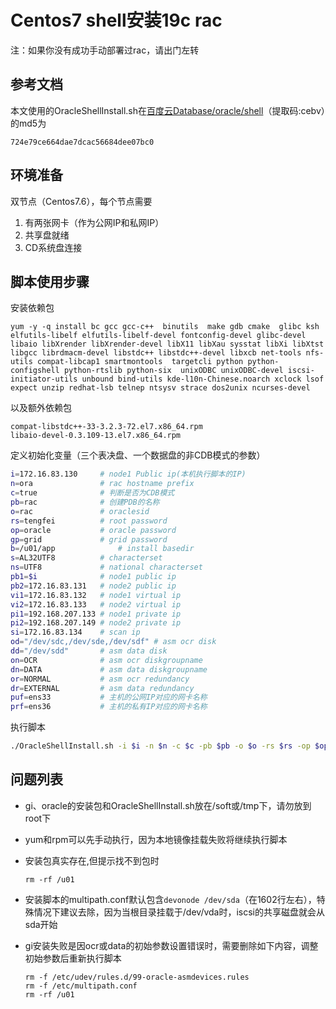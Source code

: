 # Centos7 shell安装19c rac

注：如果你没有成功手动部署过rac，请出门左转

## 参考文档

本文使用的OracleShellInstall.sh在[百度云Database/oracle/shell](https://pan.baidu.com/s/1KEb2QFoM4rlNHJOq1ljSTQ)（提取码:cebv）的md5为

```
724e79ce664dae7dcac56684dee07bc0
```



## 环境准备

双节点（Centos7.6），每个节点需要

1. 有两张网卡（作为公网IP和私网IP）
2. 共享盘就绪
3. CD系统盘连接



## 脚本使用步骤

安装依赖包

```
yum -y -q install bc gcc gcc-c++  binutils  make gdb cmake  glibc ksh elfutils-libelf elfutils-libelf-devel fontconfig-devel glibc-devel libaio libXrender libXrender-devel libX11 libXau sysstat libXi libXtst libgcc librdmacm-devel libstdc++ libstdc++-devel libxcb net-tools nfs-utils compat-libcap1 smartmontools  targetcli python python-configshell python-rtslib python-six  unixODBC unixODBC-devel iscsi-initiator-utils unbound bind-utils kde-l10n-Chinese.noarch xclock lsof expect unzip redhat-lsb telnep ntsysv strace dos2unix ncurses-devel
```

以及额外依赖包

```
compat-libstdc++-33-3.2.3-72.el7.x86_64.rpm
libaio-devel-0.3.109-13.el7.x86_64.rpm
```

定义初始化变量（三个表决盘、一个数据盘的非CDB模式的参数）

```bash
i=172.16.83.130     # node1 Public ip(本机执行脚本的IP)
n=ora               # rac hostname prefix
c=true              # 判断是否为CDB模式
pb=rac              # 创建PDB的名称
o=rac 	            # oraclesid
rs=tengfei          # root password
op=oracle           # oracle password
gp=grid             # grid password
b=/u01/app			    # install basedir
s=AL32UTF8          # characterset
ns=UTF8             # national characterset
pb1=$i              # node1 public ip
pb2=172.16.83.131   # node2 public ip
vi1=172.16.83.132   # node1 virtual ip
vi2=172.16.83.133   # node2 virtual ip
pi1=192.168.207.133 # node1 private ip
pi2=192.168.207.149 # node2 private ip
si=172.16.83.134    # scan ip
od="/dev/sdc,/dev/sde,/dev/sdf" # asm ocr disk
dd="/dev/sdd"       # asm data disk
on=OCR              # asm ocr diskgroupname
dn=DATA             # asm data diskgroupname
or=NORMAL           # asm ocr redundancy
dr=EXTERNAL         # asm data redundancy
puf=ens33           # 主机的公网IP对应的网卡名称
prf=ens36           # 主机的私有IP对应的网卡名称
```

执行脚本

```bash
./OracleShellInstall.sh -i $i -n $n -c $c -pb $pb -o $o -rs $rs -op $op -gp $gp -b $b -s $s -ns $ns -pb1 $pb1 -pb2 $pb2 -vi1 $vi1 -vi2 $vi2 -pi1 $pi1 -pi2 $pi2 -si $si -od $od -dd $dd -on $on -dn $dn -or $or -dr $dr -puf $puf -prf $prf
```



## 问题列表

- gi、oracle的安装包和OracleShellInstall.sh放在/soft或/tmp下，请勿放到root下

- yum和rpm可以先手动执行，因为本地镜像挂载失败将继续执行脚本

- 安装包真实存在,但提示找不到包时

  ```
  rm -rf /u01
  ```

- 安装脚本的multipath.conf默认包含`devonode /dev/sda`（在1602行左右），特殊情况下建议去除，因为当根目录挂载于/dev/vda时，iscsi的共享磁盘就会从sda开始

- gi安装失败是因ocr或data的初始参数设置错误时，需要删除如下内容，调整初始参数后重新执行脚本

  ```
  rm -f /etc/udev/rules.d/99-oracle-asmdevices.rules
  rm -f /etc/multipath.conf
  rm -rf /u01
  ```

  